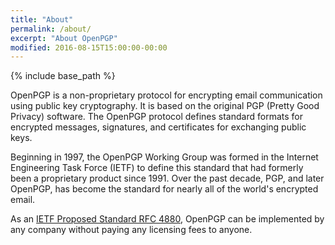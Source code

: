 ```yaml
---
title: "About"
permalink: /about/
excerpt: "About OpenPGP"
modified: 2016-08-15T15:00:00-00:00
---
```


{% include base_path %}

OpenPGP is a non-proprietary protocol for encrypting email communication using public key cryptography.
It is based on the original PGP (Pretty Good Privacy) software.
The OpenPGP protocol defines standard formats for encrypted messages, signatures, and certificates for exchanging public keys.

Beginning in 1997, the OpenPGP Working Group was formed in the Internet Engineering Task Force (IETF) to define this standard that had formerly been a proprietary product since 1991.
Over the past decade, PGP, and later OpenPGP, has become the standard for nearly all of the world's encrypted email.

As an [IETF Proposed Standard RFC 4880](https://tools.ietf.org/html/rfc4880), OpenPGP can be implemented by any company without paying any licensing fees to anyone.

